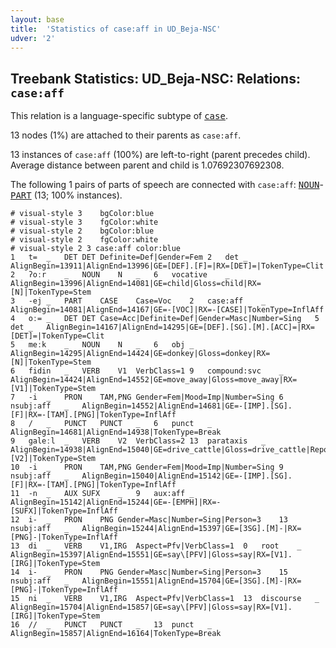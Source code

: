 ```yaml
---
layout: base
title:  'Statistics of case:aff in UD_Beja-NSC'
udver: '2'
---
```


## Treebank Statistics: UD_Beja-NSC: Relations: `case:aff`

This relation is a language-specific subtype of <tt><a href="bej_nsc-dep-case.html">case</a></tt>.

13 nodes (1%) are attached to their parents as `case:aff`.

13 instances of `case:aff` (100%) are left-to-right (parent precedes child).
Average distance between parent and child is 1.07692307692308.

The following 1 pairs of parts of speech are connected with `case:aff`: <tt><a href="bej_nsc-pos-NOUN.html">NOUN</a></tt>-<tt><a href="bej_nsc-pos-PART.html">PART</a></tt> (13; 100% instances).


~~~ conllu
# visual-style 3	bgColor:blue
# visual-style 3	fgColor:white
# visual-style 2	bgColor:blue
# visual-style 2	fgColor:white
# visual-style 2 3 case:aff	color:blue
1	t=	_	DET	DET	Definite=Def|Gender=Fem	2	det	_	AlignBegin=13911|AlignEnd=13996|GE=[DEF].[F]=|RX=[DET]=|TokenType=Clit
2	ʔoːr	_	NOUN	N	_	6	vocative	_	AlignBegin=13996|AlignEnd=14081|GE=child|Gloss=child|RX=[N]|TokenType=Stem
3	-ej	_	PART	CASE	Case=Voc	2	case:aff	_	AlignBegin=14081|AlignEnd=14167|GE=-[VOC]|RX=-[CASE]|TokenType=InflAff
4	oː=	_	DET	DET	Case=Acc|Definite=Def|Gender=Masc|Number=Sing	5	det	_	AlignBegin=14167|AlignEnd=14295|GE=[DEF].[SG].[M].[ACC]=|RX=[DET]=|TokenType=Clit
5	meːk	_	NOUN	N	_	6	obj	_	AlignBegin=14295|AlignEnd=14424|GE=donkey|Gloss=donkey|RX=[N]|TokenType=Stem
6	fidin	_	VERB	V1	VerbClass=1	9	compound:svc	_	AlignBegin=14424|AlignEnd=14552|GE=move_away|Gloss=move_away|RX=[V1]|TokenType=Stem
7	-i	_	PRON	TAM,PNG	Gender=Fem|Mood=Imp|Number=Sing	6	nsubj:aff	_	AlignBegin=14552|AlignEnd=14681|GE=-[IMP].[SG].[F]|RX=-[TAM].[PNG]|TokenType=InflAff
8	/	_	PUNCT	PUNCT	_	6	punct	_	AlignBegin=14681|AlignEnd=14938|TokenType=Break
9	galeːl	_	VERB	V2	VerbClass=2	13	parataxis	_	AlignBegin=14938|AlignEnd=15040|GE=drive_cattle|Gloss=drive_cattle|ReportedSpeech=Yes|RX=[V2]|TokenType=Stem
10	-i	_	PRON	TAM,PNG	Gender=Fem|Mood=Imp|Number=Sing	9	nsubj:aff	_	AlignBegin=15040|AlignEnd=15142|GE=-[IMP].[SG].[F]|RX=-[TAM].[PNG]|TokenType=InflAff
11	-n	_	AUX	SUFX	_	9	aux:aff	_	AlignBegin=15142|AlignEnd=15244|GE=-[EMPH]|RX=-[SUFX]|TokenType=InflAff
12	i-	_	PRON	PNG	Gender=Masc|Number=Sing|Person=3	13	nsubj:aff	_	AlignBegin=15244|AlignEnd=15397|GE=[3SG].[M]-|RX=[PNG]-|TokenType=InflAff
13	di	_	VERB	V1,IRG	Aspect=Pfv|VerbClass=1	0	root	_	AlignBegin=15397|AlignEnd=15551|GE=say\[PFV]|Gloss=say|RX=[V1].[IRG]|TokenType=Stem
14	i-	_	PRON	PNG	Gender=Masc|Number=Sing|Person=3	15	nsubj:aff	_	AlignBegin=15551|AlignEnd=15704|GE=[3SG].[M]-|RX=[PNG]-|TokenType=InflAff
15	ni	_	VERB	V1,IRG	Aspect=Pfv|VerbClass=1	13	discourse	_	AlignBegin=15704|AlignEnd=15857|GE=say\[PFV]|Gloss=say|RX=[V1].[IRG]|TokenType=Stem
16	//	_	PUNCT	PUNCT	_	13	punct	_	AlignBegin=15857|AlignEnd=16164|TokenType=Break

~~~


